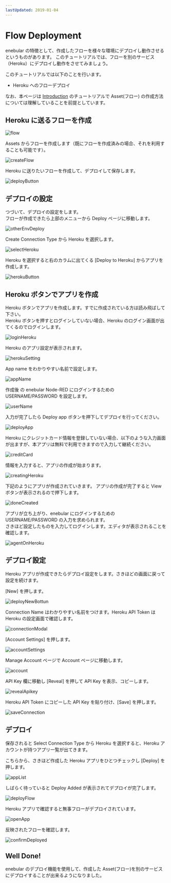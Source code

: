 ```yaml
---
lastUpdated: 2019-01-04
---
```


# Flow Deployment

enebular の特徴として、作成したフローを様々な環境にデプロイし動作させるというものがあります。
このチュートリアルでは、フローを別のサービス（Heroku）にデプロイし動作をさせてみましょう。

このチュートリアルでは以下のことを行います。

- Heroku へのフローデプロイ

なお、本ページは [Introduction](./Introduction.md) のチュートリアルで Asset(フロー) の作成方法については理解していることを前提としています。

## Heroku に送るフローを作成

![flow](./../../img/GetStarted/FlowDeployment-flow.png)

Assets からフローを作成します（既にフローを作成済みの場合、それを利用することも可能です）。

![createFlow](./../../img/GetStarted/FlowDeployment-createFlow.png)

Heroku に送りたいフローを作成して、デプロイして保存します。

![deployButton](./../../img/GetStarted/FlowDeployment-deployButton.png)

## デプロイの設定

つづいて、デプロイの設定をします。  
フローが作成できたら上部のメニューから Deploy ページに移動します。

![otherEnvDeploy](./../../img/GetStarted/FlowDeployment-otherEnvDeploy.png)

Create Connection Type から Heroku を選択します。

![selectHeroku](./../../img/GetStarted/FlowDeployment-selectHeroku.png)

Heroku を選択すると右のカラムに出てくる [Deploy to Heroku] からアプリを作成します。

![herokuButton](./../../img/GetStarted/FlowDeployment-herokuButton.png)

## Heroku ボタンでアプリを作成

Heroku ボタンでアプリを作成します。すでに作成されている方は読み飛ばして下さい。  
Heroku ボタンを押すとログインしていない場合、Heroku のログイン画面が出てくるのでログインします。

![loginHeroku](./../../img/GetStarted/FlowDeployment-loginHeroku.png)

Heroku のアプリ設定が表示されます。

![herokuSetting](./../../img/GetStarted/FlowDeployment-herokuSetting.png)

App name をわかりやすい名前で設定します。

![appName](./../../img/GetStarted/FlowDeployment-appName.png)

作成後 の enebular Node-RED にログインするための USERNAME/PASSWORD を設定します。

![userName](./../../img/GetStarted/FlowDeployment-userName.png)

入力が完了したら Deploy app ボタンを押下してデプロイを行ってください。

![deployApp](./../../img/GetStarted/FlowDeployment-deployApp.png)

Heroku にクレジットカード情報を登録していない場合、以下のような入力画面が出ますが、本アプリは無料で利用できますので入力して継続ください。

![creditCard](./../../img/GetStarted/FlowDeployment-creditCard.png)

情報を入力すると、アプリの作成が始まります。

![creatingHeroku](./../../img/GetStarted/FlowDeployment-creatingHeroku.png)

下記のようにアプリが作成されていきます。
アプリの作成が完了すると View ボタンが表示されるので押下します。

![doneCreated](./../../img/GetStarted/FlowDeployment-doneCreated.png)

アプリが立ち上がり、enebular にログインするための USERNAME/PASSWORD の入力を求められます。  
さきほど設定したものを入力してログインします。エディタが表示されることを確認します。

![agentOnHeroku](./../../img/GetStarted/FlowDeployment-agentOnHeroku.png)

## デプロイ設定

Heroku アプリが作成できたらデプロイ設定をします。さきほどの画面に戻って設定を続けます。

[New] を押します。

![deployNewBottun](./../../img/GetStarted/FlowDeployment-deployNewBottun.png)

Connection Name はわかりやすい名前をつけます。Heroku API Token は Heroku の設定画面で確認します。

![connectionModal](./../../img/GetStarted/FlowDeployment-connectionModal.png)

[Account Settings] を押します。

![accountSettings](./../../img/GetStarted/FlowDeployment-accountSettings.png)

Manage Account ページで Account ページに移動します。

![account](./../../img/GetStarted/FlowDeployment-account.png)

API Key 欄に移動し [Reveal] を押して API Key を表示、コピーします。

![revealApikey](./../../img/GetStarted/FlowDeployment-revealApikey.png)

Heroku API Token にコピーした API Key を貼り付け、[Save] を押します。

![saveConnection](./../../img/GetStarted/FlowDeployment-saveConnection.png)

## デプロイ

保存されると Select Connection Type から Heroku を選択すると、Heroku アカウントが持つアプリ一覧が出てきます。

こちらから、さきほど作成した Heroku アプリをひとつチェックし [Deploy] を押します。

![appList](./../../img/GetStarted/FlowDeployment-appList.png)

しばらく待っていると Deploy Added が表示されてデプロイが完了します。

![deployFlow](./../../img/GetStarted/FlowDeployment-deployFlow.png)

Heroku アプリで確認すると無事フローがデプロイされています。

![openApp](./../../img/GetStarted/FlowDeployment-openApp.png)

反映されたフローを確認します。

![confirmDeployed](./../../img/GetStarted/FlowDeployment-confirmDeployed.png)

## Well Done!

enebular のデプロイ機能を使用して、作成した Asset(フロー)を別のサービスにデプロイすることが出来るようになりました。

